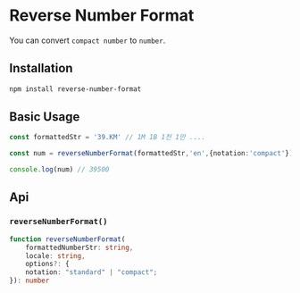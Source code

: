 # Reverse Number Format
You can convert `compact number` to `number`.
## Installation
```bash
npm install reverse-number-format
```
## Basic Usage
```ts
const formattedStr = '39.KM' // 1M 1B 1천 1만 ....

const num = reverseNumberFormat(formattedStr,'en',{notation:'compact'})

console.log(num) // 39500
```
## Api
### `reverseNumberFormat()`
```ts
function reverseNumberFormat(
	formattedNumberStr: string, 
	locale: string, 
	options?: {
    notation: "standard" | "compact";
}): number
```